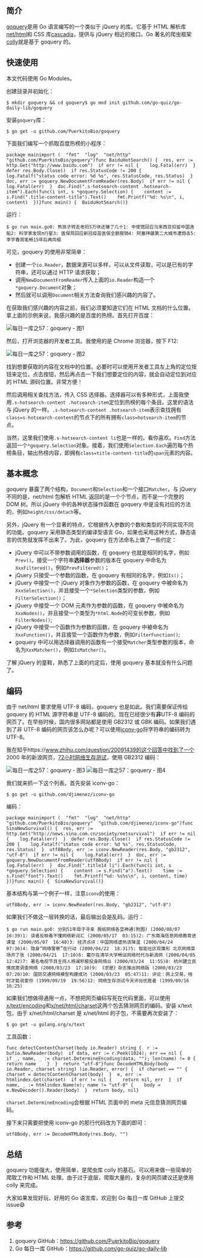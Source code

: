 ## 简介

[goquery](https://github.com/PuerkitoBio/goquery)是用 Go 语言编写的一个类似于 jQuery 的库。它基于 HTML 解析库[net/html](https://pkg.go.dev/golang.org/x/net/html)和 CSS 库[cascadia](https://github.com/andybalholm/cascadia)，提供与 jQuery 相近的接口。Go 著名的爬虫框架[colly](https://github.com/gocolly/colly)就是基于 goquery 的。



## 快速使用

本文代码使用 Go Modules。

创建目录并初始化：

```
$ mkdir goquery && cd goquery$ go mod init github.com/go-quiz/go-daily-lib/goquery
```

安装`goquery`库：

```
$ go get -u github.com/PuerkitoBio/goquery
```

下面我们编写一个抓取百度热榜的小程序：

```
package mainimport (  "fmt"  "log"  "net/http"  "github.com/PuerkitoBio/goquery")func BaiduHotSearch() {  res, err := http.Get("http://www.baidu.com")  if err != nil {    log.Fatal(err)  }  defer res.Body.Close()  if res.StatusCode != 200 {    log.Fatalf("status code error: %d %s", res.StatusCode, res.Status)  }  doc, err := goquery.NewDocumentFromReader(res.Body)  if err != nil {    log.Fatal(err)  }  doc.Find(".s-hotsearch-content .hotsearch-item").Each(func(i int, s *goquery.Selection) {    content := s.Find(".title-content-title").Text()    fmt.Printf("%d: %s\n", i, content)  })}func main() {  BaiduHotSearch()}
```

运行：

```
$ go run main.go0: 熊孩子转走老妈5万块还赚了几十1: 中使馆回应马来西亚扣留中国渔船2: 科学家发现π行星3: 医保局回应新冠疫苗医保全额报销4: 阿塞拜疆第二大城市遭炮击5: 李宇春周笔畅15年后再同框
```

可见，goquery 的使用非常简单：

- 创建一个`io.Reader`，数据来源可以多样，可以从文件读取，可以是已有的字符串，还可以通过 HTTP 请求获取；
- 调用`NewDocumentFromReader`传入上面的`io.Reader`构造一个`*goquery.Document`对象；
- 然后就可以调用`Document`相关方法查询我们感兴趣的内容了。

在获取我们感兴趣的内容之前，我们必须要知道它们在 HTML 文档的什么位置。拿上面的示例来说，我感兴趣的是百度的热榜。首先打开百度：



![每日一库之57：goquery - 图1](https://geekdaxue.co/img/in-post/godailylib/goquery1.png#center#alt=)

然后，打开浏览器的开发者工具。我使用的是 Chrome 浏览器，按下 F12:

![每日一库之57：goquery - 图2](https://geekdaxue.co/img/in-post/godailylib/goquery2.png#center#alt=)

找到想要获取的内容在文档中的位置。必要时可以使用开发者工具左上角的定位按钮来定位，点击按钮，然后再点击一下我们想要定位的内容，就会自动定位到对应的 HTML 源码位置。非常方便！

然后调用相关查找方法，传入 CSS 选择器。选择器可以有多种形式，上面我使用`.s-hotsearch-content .hotsearch-item`定位到热榜的每个条目。这里的语法与 jQuery 的一样。`.s-hotsearch-content .hotsearch-item`表示查找拥有`class=s-hotsearch-content`的节点下的所有拥有`class=hotsearch-item`的节点。



当然，这里我们使用`.s-hotsearch-content li`也是一样的。看你喜欢。`Find`方法返回一个`*goquery.Selection`对象。接着，我们使用`Selection.Each`遍历每个热榜条目，输出热榜内容，即拥有`class=title-content-title`的`span`元素的内容。



## 基本概念

goquery 暴露了两个结构，`Document`和`Selection`和一个接口`Matcher`。与 jQuery 不同的是，net/html 包解析 HTML 返回的是一个个节点，而不是一个完整的 DOM 树。所以 jQuery 中的各种状态操作函数在 goquery 中是没有对应的方法的，例如`height/css/detach`等。

另外，jQuery 有一个显著的特点，它根据传入参数的个数和类型的不同实现不同的功能。goquery 采用静态类型的编译型语言 Go，如果也采用这种方式，静态语言的优势就发挥不出来了。为此，goquery 在方法命名上做了一些约定：

- jQuery 中可以不带参数调用的函数，在 goquery 也就是相同的名字，例如`Prev()`。接受一个字符串**选择器**参数的版本在 goquery 中命名为`XxxFiltered()`，例如`PrevFiltered()`；
- jQuery 只接受一个参数的函数，在 goquery 有相同的名字，例如`Is()`；
- jQuery 中接受一个 jQuery 对象作为参数的函数，在 goquery 中被命名为`XxxSelection()`，并且接受一个`*Selection`类型的参数，例如`FilterSelection()`；
- jQuery 中接受一个 DOM 元素作为参数的函数，在 goquery 中被命名为`XxxNodes()`，并且接受一个类型为`*html.Node`的可变长参数，例如`FilterNodes()`;
- jQuery 中接受一个函数作为参数的函数，在 goquery 中被命名为`XxxFunction()`，并且接受一个函数作为参数，例如`FilterFunction()`;
- goquery 中可以用选择器调用的函数有一个接受`Matcher`类型参数的版本，命名为`XxxMatcher()`，例如`IsMatcher()`。

了解 jQuery 的童鞋，熟悉了上面的约定后，使用 goquery 基本就没有什么问题了。





## 编码

由于 net/html 要求使用 UTF-8 编码，goquery 也是如此。我们需要保证传给 goquery 的 HTML 源字符串是 UTF-8 编码的。现在已经很少有**非**UTF-8 编码的网页了。在早些时候，国内很多网站都是使用 GB2312 或 GBK 编码。如果我们遇到了非 UTF-8 编码的网页该怎么办呢？可以使用[iconv-go](https://github.com/djimenez/iconv-go)将字符串的编码转为 UTF-8。

我在知乎https://www.zhihu.com/question/20091439的这个回答中找到了一个 2000 年的新浪网页，[72小时网络生存测试](http://news.sina.com.cn/society/netsurvival/)，使用 GB2312 编码：

![每日一库之57：goquery - 图3](https://geekdaxue.co/img/in-post/godailylib/goquery3.png#center#alt=)
![每日一库之57：goquery - 图4](https://geekdaxue.co/img/in-post/godailylib/goquery4.png#center#alt=)

我们就来抓一下这个列表。首先安装 iconv-go：

```
$ go get -u github.com/djimenez/iconv-go
```

编码：

```
package mainimport (  "fmt"  "log"  "net/http"  "github.com/PuerkitoBio/goquery"  "github.com/djimenez/iconv-go")func SinaNewSurvival() {  res, err := http.Get("http://news.sina.com.cn/society/netsurvival")  if err != nil {    log.Fatal(err)  }  defer res.Body.Close()  if res.StatusCode != 200 {    log.Fatalf("status code error: %d %s", res.StatusCode, res.Status)  }  utf8Body, err := iconv.NewReader(res.Body, "gb2312", "utf-8")  if err != nil {    log.Fatal(err)  }  doc, err := goquery.NewDocumentFromReader(utf8Body)  if err != nil {    log.Fatal(err)  }  doc.Find(".title14 li").Each(func(i int, s *goquery.Selection) {    content := s.Find("a").Text()    time := s.Find("font").Text()    fmt.Printf("%d: %s%s\n", i, content, time)  })}func main() {  SinaNewSurvival()}
```

基本结构与第一个例子一样，注意`iconv`的使用：

```
utf8Body, err := iconv.NewReader(res.Body, "gb2312", "utf-8")
```

如果我们不做这一层转换的话，最后输出会是乱码。运行：

```
$ go run main.go0: 分别51年母子寻亲 报纸网络各显神通(附图) (2000/08/07  16:39)1: 读者反映看不懂网络新词汇 (2000/05/17  03:15)2: 广东南海信息网络教育进课堂 (2000/05/07  16:48)3: 经济点评：中国网络虚热该降温 (2000/04/24  07:36)4: 隐身“网络警察”在行动 (2000/04/22  18:31)5: 智能社区现雏形 北京网络菜场开了张 (2000/04/21  17:10)6: 戴尔在清华大学畅谈网络时代与新浪网 (2000/04/05  12:42)7: 著名电视节目主持人杨澜积极投身网络业 (2000/03/24  11:55)8: 杭州建立民情民意调查网络 (2000/03/23  17:10)9: 《求是》杂志推出网络版 (2000/03/23  07:20)10: 国防交通网络模型构建成功 (2000/03/23  05:47)11: 评论：网上交易，啥时才能说爱你 (1999/09/19  19:56)12: 网络生存测试今天评出优胜者 (1999/09/16  16:25)
```

如果我们想做得通用一点，不想把网页编码写死在代码里面，可以使用[x/text/encoding](https://pkg.go.dev/golang.org/x/text/encoding)和[x/net/html/charset](https://pkg.go.dev/golang.org/x/net/html/charset)这两个包去猜测网页的编码。安装 x/text 包，由于 x/net/html/charset 是 x/net/html 的子包，不需要再次安装了：

```
$ go get -u golang.org/x/text
```

工具函数：

```
func detectContentCharset(body io.Reader) string {  r := bufio.NewReader(body)  if data, err := r.Peek(1024); err == nil {    if _, name, _ := charset.DetermineEncoding(data, ""); len(name) != 0 {      return name    }  }  return "utf-8"}func DecodeHTMLBody(body io.Reader, charset string) (io.Reader, error) {  if charset == "" {    charset = detectContentCharset(body)  }  e, err := htmlindex.Get(charset)  if err != nil {    return nil, err  }  if name, _ := htmlindex.Name(e); name != "utf-8" {    body = e.NewDecoder().Reader(body)  }  return body, nil}
```

`charset.DetermineEncoding`会根据 HTML 页面中的 meta 元信息猜测网页编码。

接下来只需要把使用 iconv-go 的那行代码改为下面的即可：

```
utf8Body, err := DecodeHTMLBody(res.Body, "")
```



## 总结

goquery 功能强大，使用简单，是爬虫库 colly 的基石。可以用来做一些简单的爬取工作和 HTML 处理。由于过于底层，爬取大量的，复杂的网页建议还是使用 colly 来完成。

大家如果发现好玩、好用的 Go 语言库，欢迎到 Go 每日一库 GitHub 上提交 issue😄



## 参考

1. goquery GitHub：https://github.com/PuerkitoBio/goquery
2. Go 每日一库 GitHub：https://github.com/go-quiz/go-daily-lib